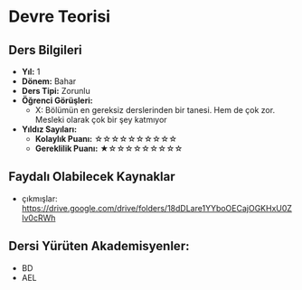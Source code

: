 # Devre Teorisi

## Ders Bilgileri

- **Yıl:** 1
- **Dönem:** Bahar
- **Ders Tipi:** Zorunlu
- **Öğrenci Görüşleri:**
  - X: Bölümün en gereksiz derslerinden bir tanesi. Hem de çok zor. Mesleki olarak çok bir şey katmıyor
- **Yıldız Sayıları:**
  - **Kolaylık Puanı:** ☆☆☆☆☆☆☆☆☆☆
  - **Gereklilik Puanı:** ★☆☆☆☆☆☆☆☆☆


## Faydalı Olabilecek Kaynaklar

- çıkmışlar: https://drive.google.com/drive/folders/18dDLare1YYboOECajOGKHxU0Zlv0cRWh

## Dersi Yürüten Akademisyenler:
- BD
- AEL
